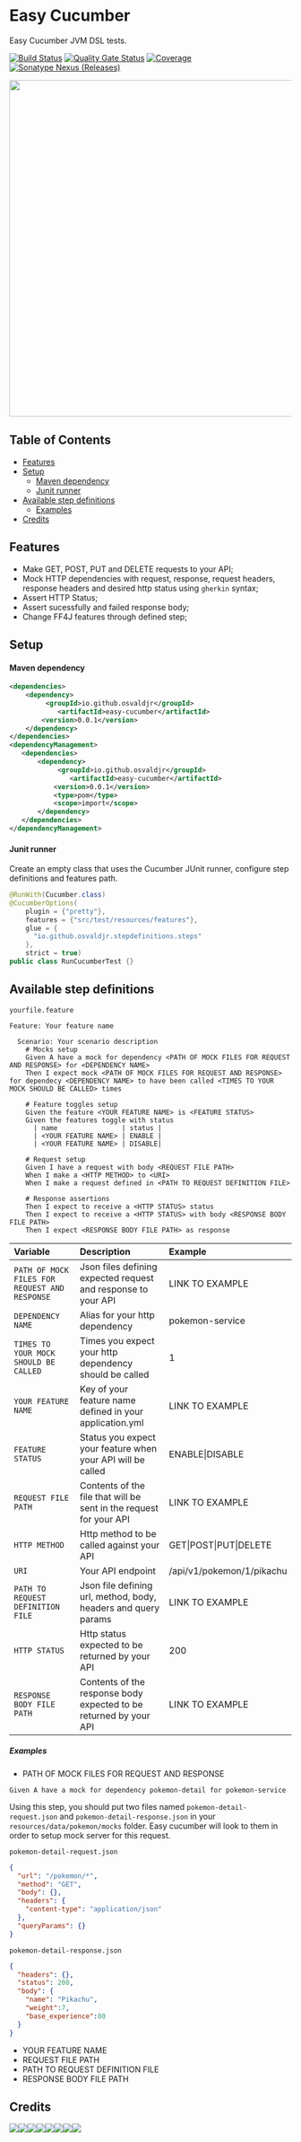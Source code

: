 # Easy Cucumber
Easy Cucumber JVM DSL tests.

[![Build Status](https://travis-ci.org/osvaldjr/easy-cucumber.svg?branch=master)](https://travis-ci.org/osvaldjr/easy-cucumber) [![Quality Gate Status](https://sonarcloud.io/api/project_badges/measure?project=io.github.osvaldjr%3Aeasy-cucumber&metric=alert_status)](https://sonarcloud.io/dashboard?id=io.github.osvaldjr%3Aeasy-cucumber) [![Coverage](https://sonarcloud.io/api/project_badges/measure?project=io.github.osvaldjr%3Aeasy-cucumber&metric=coverage)](https://sonarcloud.io/dashboard?id=io.github.osvaldjr%3Aeasy-cucumber) <a href="https://search.maven.org/artifact/io.github.osvaldjr/easy-cucumber"><img alt="Sonatype Nexus (Releases)" src="https://img.shields.io/nexus/r/https/oss.sonatype.org/io.github.osvaldjr/easy-cucumber.svg"></a>

<p align="center">
    <img src="https://raw.githubusercontent.com/osvaldjr/easy-cucumber/master/diagram.png?raw=true" width="600" align="center">
</p>

## Table of Contents
- [Features](https://github.com/osvaldjr/easy-cucumber#features)
- [Setup](https://github.com/osvaldjr/easy-cucumber#setup)
  - [Maven dependency](https://github.com/osvaldjr/easy-cucumber#maven-dependency)
  - [Junit runner](https://github.com/osvaldjr/easy-cucumber#junit-runner)
- [Available step definitions](https://github.com/osvaldjr/easy-cucumber#available-step-definitions)
  - [Examples](https://github.com/osvaldjr/easy-cucumber#examples)
- [Credits](https://github.com/osvaldjr/easy-cucumber#credits)


## Features
* Make GET, POST, PUT and DELETE requests to your API;
* Mock HTTP dependencies with request, response, request headers, response headers and desired http status using `gherkin` syntax;
* Assert HTTP Status;
* Assert sucessfully and failed response body;
* Change FF4J features through defined step;

## Setup
#### Maven dependency
```xml
<dependencies>
    <dependency>
         <groupId>io.github.osvaldjr</groupId>
            <artifactId>easy-cucumber</artifactId>
        <version>0.0.1</version>
    </dependency>
</dependencies>    
<dependencyManagement>
   <dependencies>
       <dependency>
            <groupId>io.github.osvaldjr</groupId>
               <artifactId>easy-cucumber</artifactId>
           <version>0.0.1</version>
           <type>pom</type>
           <scope>import</scope>
       </dependency>
   </dependencies>
</dependencyManagement>
```
#### Junit runner
Create an empty class that uses the Cucumber JUnit runner, configure step definitions and features path.
```java
@RunWith(Cucumber.class)
@CucumberOptions(
    plugin = {"pretty"},
    features = {"src/test/resources/features"},
    glue = {
      "io.github.osvaldjr.stepdefinitions.steps"
    },
    strict = true)
public class RunCucumberTest {}

```
## Available step definitions
`yourfile.feature`
```gherkin
Feature: Your feature name

  Scenario: Your scenario description
    # Mocks setup
    Given A have a mock for dependency <PATH OF MOCK FILES FOR REQUEST AND RESPONSE> for <DEPENDENCY NAME>
    Then I expect mock <PATH OF MOCK FILES FOR REQUEST AND RESPONSE> for dependecy <DEPENDENCY NAME> to have been called <TIMES TO YOUR MOCK SHOULD BE CALLED> times
    
    # Feature toggles setup
    Given the feature <YOUR FEATURE NAME> is <FEATURE STATUS>
    Given the features toggle with status
      | name                | status |
      | <YOUR FEATURE NAME> | ENABLE |
      | <YOUR FEATURE NAME> | DISABLE|

    # Request setup
    Given I have a request with body <REQUEST FILE PATH>
    When I make a <HTTP METHOD> to <URI>
    When I make a request defined in <PATH TO REQUEST DEFINITION FILE>
    
    # Response assertions
    Then I expect to receive a <HTTP STATUS> status
    Then I expect to receive a <HTTP STATUS> with body <RESPONSE BODY FILE PATH>
    Then I expect <RESPONSE BODY FILE PATH> as response
```
| Variable            | Description         | Example                     |
| :----------------- | :------------- | :-------------------------------- |
|`PATH OF MOCK FILES FOR REQUEST AND RESPONSE`|Json files defining expected request and response to your API|LINK TO EXAMPLE|
|`DEPENDENCY NAME`|Alias for your http dependency|pokemon-service|
|`TIMES TO YOUR MOCK SHOULD BE CALLED`|Times you expect your http dependency should be called|1|
|`YOUR FEATURE NAME`|Key of your feature name defined in your application.yml|LINK TO EXAMPLE|
|`FEATURE STATUS`|Status you expect your feature when your API will be called|ENABLE\|DISABLE|
|`REQUEST FILE PATH`|Contents of the file that will be sent in the request for your API|LINK TO EXAMPLE|
|`HTTP METHOD`|Http method to be called against your API|GET\|POST\|PUT\|DELETE|
|`URI`|Your API endpoint|/api/v1/pokemon/1/pikachu|
|`PATH TO REQUEST DEFINITION FILE`|Json file defining url, method, body, headers and query params|LINK TO EXAMPLE|
|`HTTP STATUS`|Http status expected to be returned by your API|200|
|`RESPONSE BODY FILE PATH`|Contents of the response body expected to be returned by your API|LINK TO EXAMPLE|

##### Examples
- PATH OF MOCK FILES FOR REQUEST AND RESPONSE
```gherkin
Given A have a mock for dependency pokemon-detail for pokemon-service
```
Using this step, you should put two files named `pokemon-detail-request.json` and `pokemon-detail-response.json` in your `resources/data/pokemon/mocks` folder. Easy cucumber will look to them in order to setup mock server for this request.

`pokemon-detail-request.json`
```json
{
  "url": "/pokemon/*",
  "method": "GET",
  "body": {},
  "headers": {
    "content-type": "application/json"
  },
  "queryParams": {}
}
```
`pokemon-detail-response.json`
```json
{
  "headers": {},
  "status": 200,
  "body": {
    "name": "Pikachu",
    "weight":7,
    "base_experience":80
  }
}
```

- YOUR FEATURE NAME
- REQUEST FILE PATH
- PATH TO REQUEST DEFINITION FILE
- RESPONSE BODY FILE PATH


## Credits
[![](https://sourcerer.io/fame/osvaldjr/osvaldjr/quick-starter-cucumber-component-test/images/0)](https://sourcerer.io/fame/osvaldjr/osvaldjr/quick-starter-cucumber-component-test/links/0)[![](https://sourcerer.io/fame/osvaldjr/osvaldjr/quick-starter-cucumber-component-test/images/1)](https://sourcerer.io/fame/osvaldjr/osvaldjr/quick-starter-cucumber-component-test/links/1)[![](https://sourcerer.io/fame/osvaldjr/osvaldjr/quick-starter-cucumber-component-test/images/2)](https://sourcerer.io/fame/osvaldjr/osvaldjr/quick-starter-cucumber-component-test/links/2)[![](https://sourcerer.io/fame/osvaldjr/osvaldjr/quick-starter-cucumber-component-test/images/3)](https://sourcerer.io/fame/osvaldjr/osvaldjr/quick-starter-cucumber-component-test/links/3)[![](https://sourcerer.io/fame/osvaldjr/osvaldjr/quick-starter-cucumber-component-test/images/4)](https://sourcerer.io/fame/osvaldjr/osvaldjr/quick-starter-cucumber-component-test/links/4)[![](https://sourcerer.io/fame/osvaldjr/osvaldjr/quick-starter-cucumber-component-test/images/5)](https://sourcerer.io/fame/osvaldjr/osvaldjr/quick-starter-cucumber-component-test/links/5)[![](https://sourcerer.io/fame/osvaldjr/osvaldjr/quick-starter-cucumber-component-test/images/6)](https://sourcerer.io/fame/osvaldjr/osvaldjr/quick-starter-cucumber-component-test/links/6)[![](https://sourcerer.io/fame/osvaldjr/osvaldjr/quick-starter-cucumber-component-test/images/7)](https://sourcerer.io/fame/osvaldjr/osvaldjr/quick-starter-cucumber-component-test/links/7)
